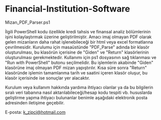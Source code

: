 # Financial-Institution-Software

Mizan_PDF_Parser.ps1

İlgili PowerShell kodu özellikle kredi tahsis ve finansal analiz bölümlerinin işini kolaylaştırmak üzerine geliştirilmiştir. Amacı imaj olmayan PDF olarak gelen mizanların daha rahat işlenebileceği bir html veya excel formatlarına çevrilmesidir. Kurulumu için masaüstünde "PDF_Parse" adında bir klasör oluşturulması, bu klasörün içerisine de "Giden" ve "Return" klasörlerinin oluşturulması gerekmektedir. Kullanımı için ps1 dosyasının sağ tıklanması ve "Run with PowerShell" butonu seçilmelidir. Bu işlemlerin akabinde "Giden" klasörüne imaj olmayan PDF mizan yapıştırılır. Kısa süre sonra "Return" klasöründe işlemin tamamlanma tarih ve saatini içeren klasör oluşur, bu klasör içerisinde ise sonuçlar yer alacaktır.

Kurulum veya kullanım hakkında yardıma ihtiyacı olanlar ya da bu bilgilerin sıralı veri tabanına nasıl aktarılabileceği/hesap kodu tespiti vb. hususlarda geliştirme yapma ihtiyacı bulunanlar benimle aşağıdaki elektronik posta adresinden iletişime geçebilir.

E-posta: k_zipci@hotmail.com
